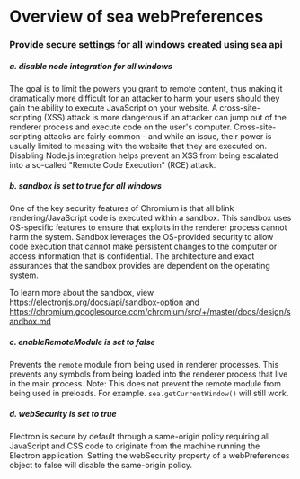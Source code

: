 # Overview of sea webPreferences

### Provide secure settings for all windows created using sea api

##### a. disable node integration for all windows

The goal is to limit the powers you grant to remote content, thus making it dramatically more difficult for an attacker to harm your users should they gain the ability to execute JavaScript on your website. A cross-site-scripting (XSS) attack is more dangerous if an attacker can jump out of the renderer process and execute code on the user's computer. Cross-site-scripting attacks are fairly common - and while an issue, their power is usually limited to messing with the website that they are executed on. Disabling Node.js integration helps prevent an XSS from being escalated into a so-called "Remote Code Execution" (RCE) attack.

##### b. sandbox is set to true for all windows 

One of the key security features of Chromium is that all blink rendering/JavaScript code is executed within a sandbox. This sandbox uses OS-specific features to ensure that exploits in the renderer process cannot harm the system. Sandbox leverages the OS-provided security to allow code execution that cannot make persistent changes to the computer or access information that is confidential. The architecture and exact assurances that the sandbox provides are dependent on the operating system.

To learn more about the sandbox, view https://electronjs.org/docs/api/sandbox-option and https://chromium.googlesource.com/chromium/src/+/master/docs/design/sandbox.md

##### c. enableRemoteModule is set to false

Prevents the `remote` module from being used in renderer processes. This prevents any symbols from being loaded into the renderer process that live in the main process. Note: This does not prevent the remote module from being used in preloads. For example. `sea.getCurrentWindow()` will still work.

##### d. webSecurity is set to true

Electron is secure by default through a same-origin policy requiring all JavaScript and CSS code to originate from the machine running the Electron application. Setting the webSecurity property of a webPreferences object to false will disable the same-origin policy.